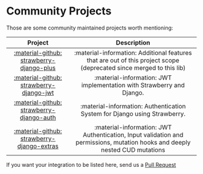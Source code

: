 # Community Projects

Those are some community maintained projects worth mentioning:

|                                              Project                                               |                                                         Description                                                         |
|:--------------------------------------------------------------------------------------------------:|:---------------------------------------------------------------------------------------------------------------------------:|
| [:material-github: strawberry-django-plus](https://github.com/blb-ventures/strawberry-django-plus) |     :material-information: Additional features that are out of this project scope (deprecated since merged to this lib)     |
|   [:material-github: strawberry-django-jwt](https://github.com/KundaPanda/strawberry-django-jwt)   |                            :material-information: JWT implementation with Strawberry and Django.                            |
|   [:material-github: strawberry-django-auth](https://github.com/nrbnlulu/strawberry-django-auth)   |                          :material-information: Authentication System for Django using Strawberry.                          |
|  [:material-github: strawberry-django-extras](https://github.com/m4riok/strawberry-django-extras)  | :material-information: JWT Authentication, Input validation and permissions, mutation hooks and deeply nested CUD mutations |

If you want your integration to be listed here, send us a
[Pull Request](https://github.com/strawberry-graphql/strawberry-graphql-django/pulls)

